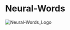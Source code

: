 # Neural-Words

![Neural-Words_Logo](https://github.com/user-attachments/assets/e9838509-032b-4f85-b3dc-0a1e9cc8c69f)
